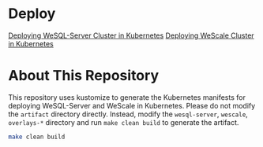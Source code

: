 # Deploy
[Deploying WeSQL-Server Cluster in Kubernetes](https://wesql.io/docs/tutorial/kubernetes/wesql-server/)
[Deploying WeScale Cluster in Kubernetes](https://wesql.io/docs/tutorial/kubernetes/wescale)

# About This Repository
This repository uses kustomize to generate the Kubernetes manifests for deploying WeSQL-Server and WeScale in Kubernetes.
Please do not modify the `artifact` directory directly. Instead, modify the `wesql-server`, `wescale`, `overlays-*` directory and run `make clean build` to generate the artifact.
```bash
make clean build
```